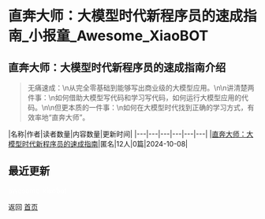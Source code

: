 # 直奔大师：大模型时代新程序员的速成指南_小报童_Awesome_XiaoBOT

## 直奔大师：大模型时代新程序员的速成指南介绍
> 无痛速成：\n从完全零基础到能够写出商业级的大模型应用。\n\n讲清楚两件事：\n如何借助大模型写代码和学习写代码，如何运行大模型应用的代码。\n\n但更本质的一件事：\n如何在大模型时代找到正确的学习方式，有效率地“直奔大师”。  
  


|名称|作者|读者数量|内容数量|更新时间|
|---|---|---|---|---|---|
|[直奔大师：大模型时代新程序员的速成指南](https://xiaobot.net/p/codequickstart?refer=0b133df9-27dc-423b-8101-639049001c13)|匿名|12人|0篇|2024-10-08|

## 最近更新



<a href="https://github.com/Reno9527/awesome-xiaobot" style="color: white; text-decoration: none;">awesome-xiaobot</a>

返回 [首页](../README.md)
